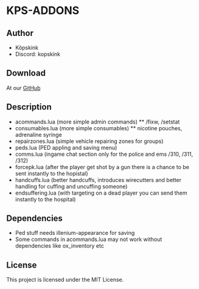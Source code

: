 # KPS-ADDONS

## Author
- Kõpskink
- Discord: kopskink

## Download
At our [GitHub](https://github.com/Kopskink/kps-addons)
 
## Description
- acommands.lua (more simple admin commands) ** /fixw, /setstat
- consumables.lua (more simple consumables) ** nicotine pouches, adrenaline syringe
- repairzones.lua (simple vehicle repairing zones for groups)
- peds.lua (PED appling and saving menu)
- comms.lua (ingame chat section only for the police and ems /310, /311, /312)
- forcepk.lua (after the player get shot by a gun there is a chance to be sent instantly to the hopistal)
- handcuffs.lua (better handcuffs, introduces wirecutters and better handling for cuffing and uncuffing someone)
- endsuffering.lua (with targeting on a dead player you can send them instantly to the hospital)

## Dependencies
- Ped stuff needs illenium-appearance for saving
- Some commands in acommands.lua may not work without dependencies like ox_inventory etc

## License
This project is licensed under the MIT License.
